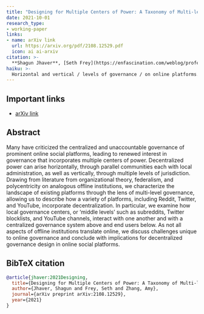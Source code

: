 ```yaml
---
title: "Designing for Multiple Centers of Power: A Taxonomy of Multi-level Governance in Online Social Platforms"
date: 2021-10-01
research_type: 
- working-paper
links:
- name: arXiv link
  url: https://arxiv.org/pdf/2108.12529.pdf
  icon: ai ai-arxiv
citation: >-
  **Shagun Jhaver**, [Seth Frey](https://enfascination.com/weblog/professional), and [Amy Zhang](https://homes.cs.washington.edu/~axz/index.html/) (2021), “Designing for Multiple Centers of Power: A Taxonomy of Multi-level Governance in Online Social Platforms,” arXiv preprint arXiv:2108.12529 (2021). 
haiku: >-
  Horizontal and vertical / levels of governance / on online platforms.
---
```


## Important links

- [arXiv link](https://arxiv.org/pdf/2108.12529.pdf)

## Abstract

Many have criticized the centralized and unaccountable governance of prominent online social platforms, leading to renewed interest in governance that incorporates multiple centers of power. Decentralized power can arise horizontally, through parallel communities each with local administration, as well as vertically, through multiple levels of jurisdiction. Drawing from literature from organizational theory, federalism, and polycentricity on analogous offline institutions, we characterize the landscape of existing platforms through the lens of multi-level governance, allowing us to describe how a variety of platforms, including Reddit, Twitter, and YouTube, incorporate decentralization. In particular, we examine how local governance centers, or ‘middle levels’ such as subreddits, Twitter blocklists, and YouTube channels, interact with one another and with a centralized governance system above and end users below. As not all aspects of offline institutions translate online, we discuss challenges unique to online governance and conclude with implications for decentralized governance design in online social platforms.

## BibTeX citation

```bibtex
@article{jhaver:2021Designing,
  title={Designing for Multiple Centers of Power: A Taxonomy of Multi-level Governance in Online Social Platforms},
  author={Jhaver, Shagun and Frey, Seth and Zhang, Amy},
  journal={arXiv preprint arXiv:2108.12529},
  year={2021}
}
```